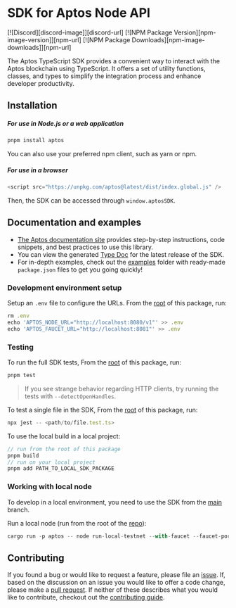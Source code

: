# SDK for Aptos Node API

[![Discord][discord-image]][discord-url]
[![NPM Package Version][npm-image-version]][npm-url]
[![NPM Package Downloads][npm-image-downloads]][npm-url]

The Aptos TypeScript SDK provides a convenient way to interact with the Aptos blockchain using TypeScript. It offers a set of utility functions, classes, and types to simplify the integration process and enhance developer productivity.

## Installation

##### For use in Node.js or a web application

```ts
pnpm install aptos
```

You can also use your preferred npm client, such as yarn or npm.

##### For use in a browser

```ts
<script src="https://unpkg.com/aptos@latest/dist/index.global.js" />
```

Then, the SDK can be accessed through `window.aptosSDK`.

## Documentation and examples

- [The Aptos documentation site](https://aptos.dev/sdks/ts-sdk/index) provides step-by-step instructions, code snippets, and best practices to use this library.
- You can view the generated [Type Doc](https://aptos-labs.github.io/ts-sdk-doc/) for the latest release of the SDK.
- For in-depth examples, check out the [examples](./examples) folder with ready-made `package.json` files to get you going quickly!

### Development environment setup

Setup an `.env` file to configure the URLs.
From the [root](https://github.com/aptos-labs/aptos-core/tree/main/ecosystem/typescript/sdk) of this package, run:

```ts
rm .env
echo 'APTOS_NODE_URL="http://localhost:8080/v1"' >> .env
echo 'APTOS_FAUCET_URL="http://localhost:8081"' >> .env
```

### Testing

To run the full SDK tests, From the [root](https://github.com/aptos-labs/aptos-core/tree/main/ecosystem/typescript/sdk) of this package, run:

```ts
pnpm test
```

> If you see strange behavior regarding HTTP clients, try running the tests with `--detectOpenHandles`.

To test a single file in the SDK, From the [root](https://github.com/aptos-labs/aptos-core/tree/main/ecosystem/typescript/sdk) of this package, run:

```ts
npx jest -- <path/to/file.test.ts>
```

To use the local build in a local project:

```ts
// run from the root of this package
pnpm build
// run on your local project
pnpm add PATH_TO_LOCAL_SDK_PACKAGE
```

### Working with local node

To develop in a local environment, you need to use the SDK from the [main](https://github.com/aptos-labs/aptos-core/tree/main/ecosystem/typescript/sdk) branch.

Run a local node (run from the root of the [repo](https://github.com/aptos-labs/aptos-core/)):

```ts
cargo run -p aptos -- node run-local-testnet --with-faucet --faucet-port 8081 --force-restart --assume-yes
```

## Contributing

If you found a bug or would like to request a feature, please file an [issue](https://github.com/aptos-labs/aptos-core/issues/new/choose). If, based on the discussion on an issue you would like to offer a code change, please make a [pull request](./CONTRIBUTING.md). If neither of these describes what you would like to contribute, checkout out the [contributing guide](./CONTRIBUTING.md).
